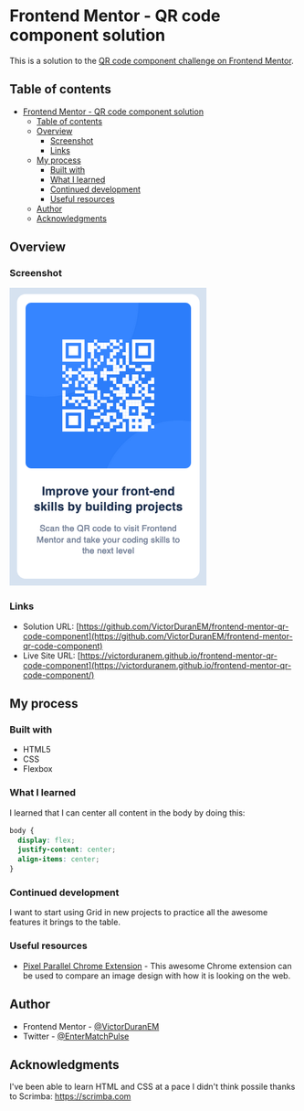 # Frontend Mentor - QR code component solution

This is a solution to the [QR code component challenge on Frontend Mentor](https://www.frontendmentor.io/challenges/qr-code-component-iux_sIO_H).

## Table of contents

- [Frontend Mentor - QR code component solution](#frontend-mentor---qr-code-component-solution)
  - [Table of contents](#table-of-contents)
  - [Overview](#overview)
    - [Screenshot](#screenshot)
    - [Links](#links)
  - [My process](#my-process)
    - [Built with](#built-with)
    - [What I learned](#what-i-learned)
    - [Continued development](#continued-development)
    - [Useful resources](#useful-resources)
  - [Author](#author)
  - [Acknowledgments](#acknowledgments)

## Overview

### Screenshot

![](./images/qr-component-solution-screenshot.png)

### Links

- Solution URL: [https://github.com/VictorDuranEM/frontend-mentor-qr-code-component](https://github.com/VictorDuranEM/frontend-mentor-qr-code-component)
- Live Site URL: [https://victorduranem.github.io/frontend-mentor-qr-code-component](https://victorduranem.github.io/frontend-mentor-qr-code-component/)

## My process

### Built with

- HTML5
- CSS
- Flexbox

### What I learned

I learned that I can center all content in the body by doing this:

```css
body {
  display: flex;
  justify-content: center;
  align-items: center;
}
```

### Continued development

I want to start using Grid in new projects to practice all the awesome features it brings to the table.

### Useful resources

- [Pixel Parallel Chrome Extension](https://chrome.google.com/webstore/detail/pixelparallel-by-htmlburg/iffnoibnepbcloaaagchjonfplimpkob/related?hl=en) - This awesome Chrome extension can be used to compare an image design with how it is looking on the web.

## Author

- Frontend Mentor - [@VictorDuranEM](https://www.frontendmentor.io/profile/VictorDuranEM)
- Twitter - [@EnterMatchPulse](https://twitter.com/EnterMatchPulse)

## Acknowledgments

I've been able to learn HTML and CSS at a pace I didn't think possile thanks to Scrimba: <https://scrimba.com>
